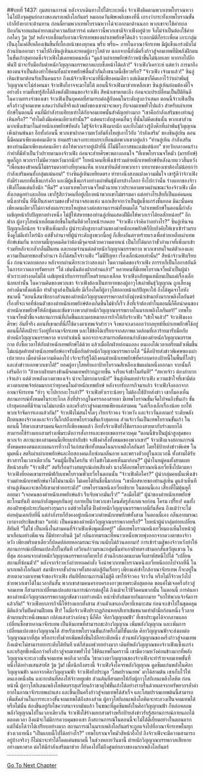 ##บทที่ 1437: กุมสถานการณ์
หลังจากเดินทางไปได้ระยะหนึ่ง จ้าวเฟิงติดตามพวกเทพโบราณหวาไฉ่ไปถึงจุดศูนย์กลางของนรกเพลิงโลกันตร์
หมอกควันพิษเพลิงของที่นี่ เกรงว่ากระทั่งเทพโบราณขั้นเก้าก็ยังยากจะต้านทาน
ก่อนนี้ยามพวกเทพโบราณหวาไฉ่จะออกมาด้านนอก พวกเขาจะใช้ค่ายกลป้องกันจากแผ่นค่ายกลเผ่าความลับสวรรค์ แต่คราวนี้พวกเขามีจ้าวเฟิงอยู่ด้วย จึงไม่จำเป็นต้องใช้ค่ายกลใดๆ
วู้ม วู้ม!
หลังจากเชื่อมกับอาณาจักรเทพของเผ่าเทพยักษ์ได้แล้ว ระลอกมิติก็กระเพื่อม เกาะกลุ่มเป็นอุโมงค์สีเหลืองเข้มขึ้นที่เบื้องหน้าของทุกคน
พรึ่บ พรึ่บ~
ภายในอาณาจักรเทพ มีผู้แข็งแกร่งนับไม่ถ้วนบินออกมา รวมไปถึงซินอู๋เหินและยอดผู้อาวุโสด้วย
นอกจากนี้ยังมีครึ่งก้าวสู่จอมเทพที่มีพลังฝึกตนในขั้นเก้าสุดยอดซึ่งจ้าวเฟิงไม่เคยพบคนหนึ่ง
“ดูแล้วเผ่าเทพยักษ์ก้าวหน้าขึ้นไม่น้อยเลย หากรอไปอีกพันปี น่าจะรับมือกับตำหนักวิญญาณบรรพกาลแบบซึ่งหน้าได้แล้ว!”
จ้าวเฟิงวิเคราะห์
แต่ทว่า การมาถึงของตนจำเป็นต้องทำให้คนทั้งเผ่าเทพยักษ์ตื่นตัวกันถึงขนาดนี้เชียวหรือ?
“จ้าวเฟิง เจ้ามาแล้ว!”
ซินอู๋เหินเข้ามาต้อนรับเป็นคนแรก
ถึงแม้จ้าวเฟิงจะมาที่นี่เพียงคนเดียว แต่เดิมเขาก็คิดเอาไว้ว่าเผ่าพันธุ์วิญญาณจะไม่ส่งคนมา จ้าวเฟิงก็อาจจะมาไม่ได้
ตอนนี้จ้าวเฟิงมาช่วยเหลือเขา ซินอู๋เหินย่อมต้องดีใจอย่างยิ่ง
ยามที่เขารู้สึกได้ถึงพลังฝึกตนของจ้าวเฟิง สีหน้าเขาตกตะลึง ก่อนจะแปรเปลี่ยนเป็นปีติยินดี
ในความทรงจำของเขา จ้าวเฟิงเป็นบุคคลที่สามารถต่อสู้กับคนในระดับสูงกว่าเสมอ ตอนนี้จ้าวเฟิงเป็นครึ่งก้าวสู่จอมเทพ แสดงว่าอันที่จริงแล้วพลังของเขาน่าจะพอๆ กับจอมเทพทั่วไปแล้ว
สำหรับเผ่าเทพยักษ์ในตอนนี้ คนที่มีกำลังรบเทียบเท่าได้กับจอมเทพนั้นสำคัญอย่างมาก
“เขาคือกำลังเสริมของท่านอู๋เหินหรือ?”
“ทำไมถึงมีแค่คนเดียวเท่านั้น?”
แต่คนระดับสูงคนอื่นๆ ที่นั่นไม่คิดเช่นนั้น
พวกเขาส่วนมากเพิ่งเข้ามาในตำหนักเทพยักษ์ทีหลัง ไม่รู้จักจ้าวเฟิงมากนัก และยิ่งไม่ล่วงรู้ถึงศึกที่เผ่าพันธุ์วิญญาณเพิ่งผ่านพ้นมา
อีกทั้งก่อนนี้ พวกเขาฝากความหวังอันยิ่งใหญ่เอาไว้กับ ‘กำลังเสริม’ ของซินอู๋เหิน
ตอนนี้มีคนมาเพียงแค่คนเดียวเ ย่อมสร้างแรงกระทบกระเทือนต่อพวกเขาอยู่แล้ว
“ท่านอู๋เหิน กำลังเสริมของท่านมีมาเพียงแค่คนเดียว ต่อให้พวกเราอยู่เฝ้าที่นี่ ก็ไม่มีโอกาสชนะแม้แต่น้อย”
ชายวัยกลางคนร่างกำยำที่มีหัวเป็นวัวปรายตามองจ้าวเฟิง ก่อนจะส่ายศีรษะพลางถอนใจ
“ที่เทพโบราณจวี้หมัว (มารยักษ์) พูดก็ถูก พวกเราไม่มีความหวังมากนัก!”
ใบหน้าคนที่เพิ่งเข้าร่วมตำหนักเทพยักษ์ทีหลังฉายแววสิ้นหวัง
“เพื่อนของข้าคนนี้ไม่ธรรมดาอย่างที่ทุกคนเห็น หากเขายินดีช่วยพวกเรา บทบาทของเขาต้องไม่น้อยกว่ากำลังเสริมคนทั้งกลุ่มแน่นอน!”
ร่างซินอู๋เหินเหยียดตรง ท่าทางนิ่งสงบแฝงความมั่นใจ
เขารู้ดีว่าจ้าวเฟิงยังมีร่างแยกที่แข็งแกร่งอีก และมีผู้แข็งแกร่งอย่างเผ่าพันธุ์มังกรล้างโลกา
ยิ่งไปกว่านั้น ร่างแยกของจ้าวเฟิงก็โดดเด่นยิ่งนัก
“หืม?”
ดวงตาเทพโบราณจวี้หมัวฉายแววประหลาดพาดผ่านขณะจ้องจ้าวเฟิง
เมื่อสังเกตดูอย่างละเอียด เขาก็รู้สึกว่าคนที่อยู่เบื้องหน้าพวกเขาไม่ธรรมดา แต่อย่างไรเสียก็เป็นแค่คนคนหนึ่งเท่านั้น
ที่นี่เป็นสงครามของขั้วอำนาจสองแห่ง นอกเสียจากว่าเป็นผู้แข็งแกร่งชั้นยอด มิฉะนั้นคนเพียงคนเดียวก็ไม่อาจส่งผลกระทบใหญ่หลวงต่อสถานการณ์ทั้งหมดได้
“เผ่าเทพยักษ์ในตอนนี้กำลังเผชิญหน้ากับปัญหาอย่างหนึ่ง ไม่สู้ให้สหายของท่านอู๋เหินแสดงฝีมือให้พวกเราได้ยลสักหน่อย!”
อีกฟาก ผู้อาวุโสหน้าเหลี่ยมเอ่ยขึ้นในทันทีด้วยใบหน้ารอคอย
“จ้าวเฟิง เจ้าคิดว่าอย่างไร?”
ซินอู๋เหินจนปัญญาเล็กน้อย
จ้าวเฟิงเพิ่งมาถึง ผู้นำระดับสูงบางส่วนของตำหนักเทพยักษ์ก็บีบบังคับให้เขาเข้าร่วมรบ ซึ่งดูไม่ดีเท่าไหร่นัก
แต่ขั้วอำนาจที่ผู้นำระดับสูงพวกนี้อยู่ ก็เสี่ยงอันตรายร้ายแรงเพื่อช่วยเหลือเผ่าเทพยักษ์เช่นกัน
หากยามนี้ทุกคนคิดว่าต้องมีจุดจบด้วยความตายแน่ เป็นไปได้มากว่าขั้วอำนาจที่เพิ่งมาเข้าร่วมทีหลังจะกล้ำกลืนฝืนทน และยอมจำนนต่อตำหนักวิญญาณบรรพกาล
พวกเขาสนใจแต่ตัวเองและความเป็นตายของขั้วอำนาจ ถึงได้สนใจจ้าวเฟิง
“ไม่มีปัญหา เรื่องเล็กน้อยเท่านั้น!”
สีหน้าจ้าวเฟิงเรียบนิ่ง ก่อนจะตอบตกลง
หลังจากผ่านศึกระหว่างสองเผ่า ในความคิดของจ้าวเฟิง การรบก็เป็นโอกาสอันดีในการกวาดเอาทรัพยากร
“ได้ เช่นนั้นต้องฝากท่านแล้ว!”
หลายคนที่มีเทพโบราณจวี้หมัวเป็นผู้นำหัวเราะอย่างอดไม่ได้
เผชิญหน้ากับการรบที่โหดร้ายนองเลือด จ้าวเฟิงกลับพูดเหมือนเป็นแค่เรื่องเล็กน้อยเท่านั้น
ในความคิดของพวกเขา จ้าวเฟิงต้องเป็นทายาทของผู้อาวุโสเผ่าพันธุ์วิญญาณ ถูกเลี้ยงดูอย่างดีมาตั้งแต่เด็ก ทำตัวสูงส่งเป็นนิสัย มีเรื่องใดก็ผู้อาวุโสออกหน้าแก้ปัญหาให้ ถึงได้พูดจาโอหังขนาดนี้
“ตอนนี้สมาชิกบางส่วนของตำหนักวิญญาณบรรพกาลกำลังมุ่งหน้าเข้ามายังนรกเพลิงโลกันตร์ เรื่องที่จะเจอที่ซ่อนตัวของตำหนักเทพยักษ์ต้องเกิดขึ้นไม่ช้าก็เร็ว สิ่งที่เจ้าต้องทำในตอนนี้ก็คือนำคนของตำหนักเทพยักษ์ให้ดักซุ่มและขัดขวางพวกตำหนักวิญญาณบรรพกาลในนรกเพลิงโลกันตร์!”
เทพโบราณจวี้หมัวชี้แจงสถานการณ์ที่เกิดขึ้นและมอบหมายภารกิจให้กับจ้าวเฟิง
“เข้าใจแล้ว!”
จ้าวเฟิงผงกศีรษะ
อันที่จริง ตอนที่เขามาที่นี่ก็ใช้ดวงตาเทพเจ้าสำรวจ จึงพอจะเดาออกว่ากลยุทธ์ที่เผ่าเทพยักษ์ใช้อยู่ตอนนี้ก็คือเฝ้าระวังอยู่ที่อาณาจักรเทพ และใช้ข้อได้เปรียบจากสภาพแวดล้อมที่เลวร้ายมารับมือกับตำหนักวิญญาณบรรพกาล
หากทำเช่นนี้ นอกจากจะสามารถตัดทอนกำลังของตำหนักวิญญาณบรรพกาล ยังซื้อเวลาให้กับตำหนักเทพยักษ์ได้ด้วย
แล้วเมื่ออีกฝ่ายอ่อนแอลง ตนเองได้เวลาเตรียมตัวเพิ่มขึ้น ไม่แน่สุดท้ายตำหนักเทพยักษ์อาจรับมือกับตำหนักวิญญาณบรรพกาลได้
“นี่คือป้ายส่งข่าวพิเศษของเผ่าเปลวทอง เมื่อดำดิ่งความคิดลงไป เจ้าจะรับรู้ได้ถึงคนตำหนักเทพยักษ์ที่ครอบครองป้ายนี้ในพื้นที่ใกล้ๆ และส่งข่าวบอกพวกเขาได้!”
ยอดผู้อาวุโสหยิบเอาป้ายโบราณสีเหลืองเข้มแผ่นหนึ่งออกมา จากนั้นก็เสริมอีกว่า “ถ้าหากฝ่ายตรงข้ามมีจอมเทพปรากฏกายขึ้น จงรีบแจ้งข้าในทันที!”
“สหายจ้าว ต้องลำบากเจ้าแล้ว แต่ด้วยพลังดวงตาของเจ้า น่าจะไม่ยากมากนัก!”
ซินอู๋เหินตบบ่าจ้าวเฟิง ความเข้าใจที่เขามีต่อดวงตาเทพเจ้าย่อมมากกว่าทุกคนในตำหนักเทพยักษ์
หลังจากรับภารกิจมาแล้ว จ้าวเฟิงจึงออกจากอาณาจักรเทพ
“ฮ่าๆ จะไปยากอะไรเล่า?”
จ้าวเฟิงหัวเราะน้อยๆ
ไม่ต้องใช้ป้ายส่งข่าว เขาก็มองเห็นสถานการณ์ทั้งหมดในระยะไกล
สิ่งที่ปรากฏในครรลองสายตา มีเทพโบราณขั้นเจ็ดไปจนถึงขั้นเก้า ขั้นเก้าสุดยอดที่มีจำนวนไม่มากนัก และครึ่งก้าวสู่จอมเทพเพียงแค่สามคน
“แค่เรื่องเล็กเรื่องน้อย ยกให้พวกเจ้าจัดการเองแล้วกัน!”
จ้าวเฟิงไม่สนใจใดๆ เรียกจ้าวคง จ้าวหวัง และจ้าววั่นออกมา!
ระดับพลังฝึกตนของจ้าวคงและจ้าววั่นใกล้ถึงเทพโบราณขั้นเก้าสุดยอด ส่วนจ้าววั่นเป็นเทพโบราณขั้นเก้า
ในตอนนี้ ให้พวกเขาสามคนจัดการก็เพียงพอแล้ว
อีกทั้งจ้าวเฟิงยังใช้ครรลองสายตากับร่างแยกได้ สามารถใช้ร่างแยกสามร่างเพิ่มระดับการสั่งการและขอบเขตการควบคุม
“ตอนนี้ข้าเป็นผู้นำสูงสุดของพวกเจ้า สถานะของสามคนนี้เทียบเท่ากับข้า จงฟังคำสั่งทั้งหมดของพวกเขา!”
จ้าวเฟิงแจงสถานการณ์ทั้งหมดของตนและแผนการที่วางไว้แก่สมาชิกทั้งหมดในนรกเพลิงโลกันตร์ โดยใช้ป้ายส่งข่าวพิเศษ
ในมุมหนึ่ง
สตรีเผ่าเผ่าเทพยักษ์และอีกสองคนเก็บซ่อนกลิ่นอาย และพรางตัวอยู่ในละแวกนี้
ทั้งสามได้รับข่าวสารในเวลาเดียวกัน
“คนผู้นี้เป็นใครกัน ทำไมข้าไม่เคยเห็นมาก่อน?”
ผู้นำในหมู่คนทั้งสามเผยสีหน้าสงสัย
“จ้าวเฟิง!”
สตรีเรือนร่างสมบูรณ์เอ่ยเสียงต่ำ
นางก็คือเทพโบราณหนิงเยวี่ยซึ่งไปตามหาจ้าวเฟิงที่ยอดเขามารทมิฬกับเทพโบราณพั่วเยวี่ยในตอนนั้น
“จ้าวเฟิงคือใคร?”
ผู้นำกลุ่มคนนั้นเพิ่งเข้าร่วมตำหนักเทพยักษ์มาได้ไม่นานนัก ไม่เคยได้ยินชื่อนี้มาก่อน
“เขาคือสหายของท่านอู๋เหิน ดูแล้วเห็นทีท่านอู๋เหินคงจะขอให้เขามาช่วยกระมัง!”
เทพโบราณหนิงเยวี่ยอธิบาย
ในตอนนี้เอง เสียงที่ไม่คุ้นหูก็ลอยมา “เจอคนของตำหนักเทพยักษ์แล้ว รีบจับพวกมันเร็ว!”
“ลงมือได้!”
ผู้นำของตำหนักเทพยักษ์ตะโกนทันที
ตอนกำลังพูดคุยกันอยู่ กลายเป็นว่าพวกเขาโดนศัตรูสังเกตเจอก่อน
โครม เปรี้ยง!
คนทั้งสองฝ่ายพุ่งปะทะกันอย่างรุนแรง
แต่ช่วยไม่ได้ ฝั่งตำหนักวิญญาณบรรพกาลมีกันสี่คน ถึงแม้ว่าจะไม่ค่อยคุ้นเคยกับที่นี่ แต่กำลังรบก็ยังคงอยู่เหนือพวกตำหนักเทพยักษ์ทั้งสาม
ในตอนนี้เอง กลิ่นอายมรณะเบาบางประชิดเข้ามา
“แย่ล่ะ เป็นคนของตำหนักวิญญาณบรรพกาลหรือ?”
ใบหน้าผู้นำกลุ่มย่อยเปลี่ยนสีทันที
“ไม่ใช่ เป็นหนึ่งในสามคนที่จ้าวเฟิงเพิ่งพูดเมื่อครู่!”
เมื่อเทพโบราณหนิงเยวี่ยมองเห็นใบหน้าผู้มาเยือนอย่างชัดเจน ก็มีท่าทางยินดี
วู้ม!
กลิ่นอายมรณะที่หนาวเหน็บพวยพุ่งออกจากดวงตาของจ้าวหวัง เพียงพริบตาเดียวก็ปลดปล่อยหอกมรณะจำนวนนับไม่ถ้วนออกมา!
การเข้าร่วมสู้ของจ้าวหวังทำให้สถานการณ์เปลี่ยนแปลงไปในทันที เสวียนอ้าวมรณะกลุ่มนั้นทำเอาฝ่ายตรงข้ามอกสั่นขวัญแขวน
ในที่สุด สองคนจากตำหนักวิญญาณบรรพกาลก็ตายไป ส่วนอีกสองคนบาดเจ็บสาหัสหนีไปได้
“เปลี่ยนสถานที่ซ่อนตัว!”
หลังจากจ้าวหวังถ่ายทอดคำสั่ง จึงนำพวกเทพโบราณหนิงเยวี่ยหนีออกไปจากที่นี่
ในนรกเพลิงโลกันตร์ สมาชิกจากขั้วอำนาจทั้งสองต่อสู้กันเรื่อยๆ
เพียงแค่เข้าใกล้อาณาจักรเทพ ก็จะอยู่ในสายตาดวงตาเทพเจ้าของจ้าวเฟิง
ทันทีที่สถานการณ์ไม่สู้ดี เขาให้จ้าวคง จ้าววั่น หรือไม่ก็จ้าวหวังไปช่วยพวกเขาได้ในเวลาอันสั้น
พวกเขาสามคนครอบครองอาวุธเทพระดับสุดยอด ขอแค่ไม่เจอครึ่งก้าวสู่จอมเทพ ก็สามารถเปลี่ยนแปลงสถานการณ์การต่อสู้ได้ ถึงแม้จะไว้ชีวิตคนพวกนั้น
ในตอนนี้ การค้นหาของตำหนักวิญญาณบรรพกาลถูกขัดขวางอย่างหนัก หนำซ้ำยังล้มตายกันมากมาย
“ยกให้พวกเจ้าจัดการแล้วกัน!”
จ้าวเฟิงยกภารกิจนี้ให้ร่างแยกทั้งสาม
ส่วนตัวเขาเองก็หาที่เหมาะสม ก่อนจะเข้าไปในชุดคลุมมิติแล้วเริ่มปิดด่านฝึกตน
ฟิ้ว!
ในมือจ้าวเฟิงปรากฏก้อนหยกสีเทาเข้มขนาดเท่าฝ่ามือก้อนหนึ่ง ริ้วลายด้านบนประหนึ่งขนนก เปล่งแสงสว่างอ่อนๆ
นี่ก็คือ ‘ศิลาวิญญาณฟ้า’ ที่เขาประมูลได้จากลานแลกเปลี่ยนซื้อขายอาณาจักรเทพ เป็นหินเทพที่สามารถชะล้างวิญญาณ เพิ่มพลังวิญญาณ และเพิ่มการเปลี่ยนแปลงของวิญญาณได้
สำหรับเทพโบราณขั้นเก้าหรือไม่ก็ขั้นแปด ศิลาวิญญาณฟ้าจะส่งผลต่อวิญญาณมากที่สุด หรือกระทั่งช่วยเพิ่มพลังขึ้นไปอีกระดับหนึ่ง
ส่วนพลังวิญญาณของครึ่งก้าวสู่จอมเทพ ถึงแม้จะไม่สามารถยกระดับได้ทันที แต่ก็ส่งผลช่วยอย่างมาก
เดิมทีพลังวิญญาณของจ้าวเฟิงแข็งแกร่งและบริสุทธิ์เหนือกว่าครึ่งก้าวสู่จอมเทพทั่วไป ใช้หินเทพในคราวนี้ เขามีความหวังค่อนข้างมากที่พลังวิญญาณจะทะลวงขั้นจอมเทพ
พอถึงเวลานั้น วิชาดวงตาวิญญาณของจ้าวเฟิงจะทำร้ายจอมเทพขั้นที่หนึ่งได้อย่างแสนสาหัส
วู้ม วู้ม!
เมื่อนึกถึงตรงนี้ จ้าวเฟิงจึงโคจรพลังวิญญาณ ดูดซึมแก่นพลังในศิลาวิญญาณฟ้า
นอกจากศิลาวิญญาณฟ้า จ้าวเฟิงยังประมูล ‘โสมปราณเทพ’ มาได้สามต้น
เขาเก็บไว้ให้ตนเองหนึ่งต้น และยกต้นที่สองให้จ้าวหยูเฟย ส่วนต้นที่สามยกให้กับผู้อาวุโสกิเลนเพลิงโลหิต
ก่อนหน้านี้ ผู้อาวุโสกิเลนเพลิงโลหิตบรรลุเสวียนอ้าวธาตุไฟขั้นเก้าได้อย่างราบรื่นด้วยผลจากทรัพยากรล้ำค่ายากในอาณาจักรเทพเผ่าแสง และขึ้นเป็นครึ่งก้าวสู่จอมเทพได้สำเร็จ
และโสมปราณเทพต้นนี้สามารถเพิ่มสัดส่วนในการทะลวงขั้นจอมเทพได้ถึงสองส่วน ผู้อาวุโสกิเลนเพลิงโลหิตจะทะลวงเป็นจอมเทพได้หรือไม่นั้น ต้องขึ้นอยู่กับโชควาสนาจากมันแล้ว
ในขณะที่ดูดซึมพลังในศิลาวิญญาณฟ้า ก็หล่อหลอมพลังวิญญาณไปในเวลาเดียวกัน
จ้าวเฟิงใช้ร่างแยกสามร่างหรือป้ายส่งข่าวรับรู้สถานการณ์ภายนอกได้ตลอดเวลา
ถึงแม้จะไม่มีการควบคุมของเขา ถึงสถานการณ์ในตอนนี้จะไม่ได้ดีเยี่ยมอย่างในตอนแรก แต่ก็นับได้ว่าได้เปรียบอย่างมาก
สถานการณ์ในนรกเพลิงโลกันตร์จะถูกแจ้งไปที่อาณาจักรเทพในทุกช่วงเวลาหนึ่ง
“เป็นแบบนี้ไปได้อย่างไร?”
เทพโบราณจวี้หมัวสีหน้าอึ้งไป
ถึงจ้าวเฟิงจะมีความสามารถอยู่บ้างจริงๆ ก็ไม่น่าจะทำได้โดดเด่นขนาดนี้
ในช่วงหลายวันมานี้ ตำหนักวิญญาณบรรพกาลเสียหายอย่างมหาศาล ต่อให้มีกำลังเสริมมาช่วย ก็ยังคงไปไม่ถึงศูนย์กลางของนรกเพลิงโลกันตร์
.................................


[Go To Next Chapter]( ./294.md)